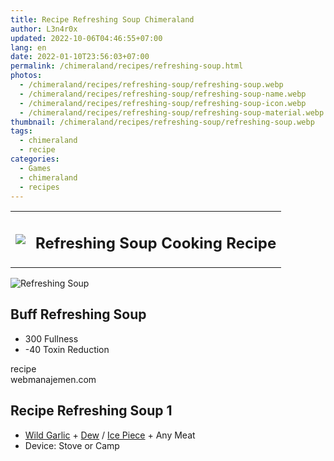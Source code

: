 ```yaml
---
title: Recipe Refreshing Soup Chimeraland
author: L3n4r0x
updated: 2022-10-06T04:46:55+07:00
lang: en
date: 2022-01-10T23:56:03+07:00
permalink: /chimeraland/recipes/refreshing-soup.html
photos:
  - /chimeraland/recipes/refreshing-soup/refreshing-soup.webp
  - /chimeraland/recipes/refreshing-soup/refreshing-soup-name.webp
  - /chimeraland/recipes/refreshing-soup/refreshing-soup-icon.webp
  - /chimeraland/recipes/refreshing-soup/refreshing-soup-material.webp
thumbnail: /chimeraland/recipes/refreshing-soup/refreshing-soup.webp
tags:
  - chimeraland
  - recipe
categories:
  - Games
  - chimeraland
  - recipes
---
```


<section id="bootstrap-wrapper">
  <link
    rel="stylesheet"
    href="https://rawcdn.githack.com/dimaslanjaka/Web-Manajemen/0c3b5aa1813bd4abcd2c11bf3e37928b15c28664/css/bootstrap-5-3-0-alpha3-wrapper.css"
  />
  <div class="row mb-2">
    <div class="col-md-12 mb-2">
      <table class="table" id="post-info">
        <tbody>
          <tr>
            <td>
              <img
                class="d-inline-block me-2"
                src="/chimeraland/recipes/refreshing-soup/refreshing-soup-icon.webp"
                width="auto"
                height="auto"
              />
            </td>
            <td><h1 class="fs-5">Refreshing Soup Cooking Recipe</h1></td>
          </tr>
        </tbody>
      </table>
    </div>
  </div>
  <div class="card mb-2 bg-dark text-light">
    <div class="row g-0">
      <div class="col-sm-4 position-relative mb-2">
        <img
          src="/chimeraland/recipes/refreshing-soup/refreshing-soup-material.webp"
          class="card-img fit-cover w-100 h-100"
          alt="Refreshing Soup"
          data-fancybox="true"
        />
      </div>
      <div class="col-sm-8 mb-2">
        <div class="card-body">
          <h2 class="card-title fs-5">Buff Refreshing Soup</h2>
          <div class="card-text">
            <ul>
              <li>300 Fullness</li>
              <li>-40 Toxin Reduction</li>
            </ul>
          </div>
          <span class="badge rounded-pill bg-dark text-white">recipe</span>
        </div>
        <div class="card-footer text-end text-muted">webmanajemen.com</div>
      </div>
    </div>
  </div>
  <div class="row mb-2">
    <div class="col-12 col-lg-6 recipe-item mb-2">
      <div class="card">
        <div class="card-body">
          <h2 class="card-title fs-5">Recipe Refreshing Soup 1</h2>
          <div class="card-text">
            <ul>
              <li>
                <a
                  class="text-decoration-none"
                  href="/chimeraland/materials/wild-garlic.html"
                  >Wild Garlic</a
                ><span> + </span
                ><a
                  class="text-decoration-none"
                  href="/chimeraland/materials/dew.html"
                  >Dew</a
                ><span> / </span
                ><a
                  class="text-decoration-none"
                  href="/chimeraland/materials/ice-piece.html"
                  >Ice Piece</a
                ><span> + </span>Any Meat
              </li>
              <li>Device: Stove or Camp</li>
            </ul>
          </div>
        </div>
      </div>
    </div>
  </div>
</section>
